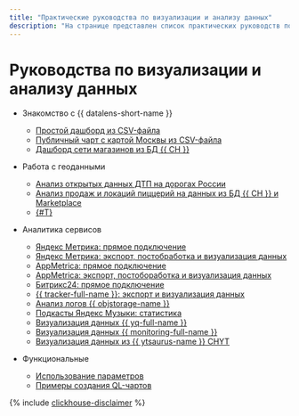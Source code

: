 ```yaml
---
title: "Практические руководства по визуализации и анализу данных"
description: "На странице представлен список практических руководств по визуализации и анализу данных с помощью сервиса {{ datalens-full-name }}."
---
```


# Руководства по визуализации и анализу данных


* Знакомство с {{ datalens-short-name }}

  * [Простой дашборд из CSV-файла](data-from-csv-visualization.md)
  * [Публичный чарт с картой Москвы из CSV-файла](data-from-csv-to-public-visualization.md)
  * [Дашборд сети магазинов из БД {{ CH }}](data-from-ch-visualization.md)
  
* Работа с геоданными

  * [Анализ открытых данных ДТП на дорогах России](data-from-csv-geo-visualization.md)
  * [Анализ продаж и локаций пиццерий на данных из БД {{ CH }} и Marketplace](data-from-ch-to-geolayers-visualization.md)
  * [{#T}](data-from-ch-geocoder.md)

* Аналитика сервисов

  * [Яндекс Метрика: прямое подключение](data-from-metrica-visualization.md)
  * [Яндекс Метрика: экспорт, постобработка и визуализация данных](data-from-metrica-yc-visualization.md)
  * [AppMetrica: прямое подключение](data-from-appmetrica-visualization.md)
  * [AppMetrica: экспорт, постобоработка и визуализация данных](data-from-appmetrica-yc-visualization.md)
  * [Битрикс24: прямое подключение](data-from-bitrix24-visualization.md)
  * [{{ tracker-full-name }}: экспорт и визуализация данных](data-from-tracker.md)
  * [Анализ логов {{ objstorage-name }}](storage-logs-analysis.md)
  * [Подкасты Яндекс Музыки: статистика](data-from-podcasts.md)
  * [Визуализация данных {{ yq-full-name }}](data-from-yandex-query-visualization.md)
  * [Визуализация данных {{ monitoring-full-name }}](data-from-monitoring-visualization.md)
  * [Визуализация данных из {{ ytsaurus-name }} CHYT](data-from-ch-over-yt.md)

* Функциональные

  * [Использование параметров](data-from-ch-with-parameters.md)
  * [Примеры создания QL-чартов](data-from-ch-to-sql-chart.md)



{% include [clickhouse-disclaimer](../../_includes/clickhouse-disclaimer.md) %}
